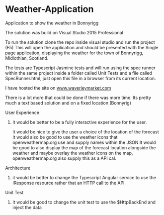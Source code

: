 # Weather-Application
Application to show the weather in Bonnyrigg

The solution was build on Visual Studio 2015 Professional

To run the solution clone the repo inside visual studio and run the project (F5)
This will open the application and should be presented with the Single page application, displaying
the weather for the town of Bonnyrigg, Midlothian, Scotland.

The tests are Typescript Jasmine tests and will run using the spec runner within the same project inside a folder 
called Unit Tests and a file called SpecRunner.html, just open this file in a browser from its current location.

I have hosted the site on www.waverleymarket.com 

There is a lot more that could be done if there was more time. Its pretty much a text based solution and on a fixed location (Bonnyrig)

User Experience
1. It would be better to be a fully interactive experience for the user.

      It would be nice to give the user a choice of the location of the forecast
      It would also be good to use the weather icons that openweathermap.org use and supply names within the JSON
      It would be good to also display the map of the forecast location alongside the weather and maybe overlay the weather icons on the map, openweathermap.org also supply this as a API cal.

Architecture
1. it would be better to change the Typescript Angular service to use the IResponse resource rather that an HTTP call to the API

Unit Test
1. It would be good to change the unit test to use the $HttpBackEnd and inject the data





